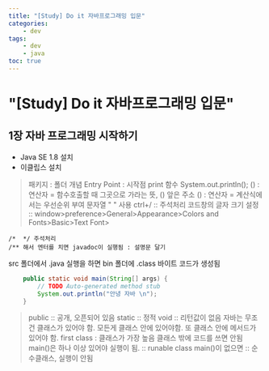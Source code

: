 ```yaml
---
title: "[Study] Do it 자바프로그래밍 입문"
categories:
    - dev
tags:
    - dev
    - java
toc: true
---
```

# "[Study] Do it 자바프로그래밍 입문"

## 1장 자바 프로그래밍 시작하기

* Java SE 1.8 설치
* 이클립스 설치

> 패키지 : 폴더 개념
Entry Point : 시작점
print 함수
System.out.println();
() : 연산자 = 함수호출할 때 그곳으로 가라는 뜻, () 앞은 주소
() : 연산자 = 계산식에서는 우선순위 부여
문자열 " " 사용
ctrl+/ :: 주석처리
코드창의 글자 크기 설정 :: window>preference>General>Appearance>Colors and Fonts>Basic>Text Font> 

	/*  */ 주석처리
	/** 해서 엔터를 치면 javadoc이 실행됨 : 설명문 달기
	
src 폴더에서 .java 실행을 하면 bin 폴더에 .class 바이트 코드가 생성됨

```java
	public static void main(String[] args) {
		// TODO Auto-generated method stub
		System.out.println("안녕 자바 \n");
	}
```

> public :: 공개, 오픈되어 있음 
> static :: 정적
> void :: 리턴값이 없음
자바는 무조건 클래스가 있어야 함. 모든게 클래스 안에 있어야함. 또 클래스 안에 메서드가 있어야 함.
first class : 클래스가 가장 높음 
클래스 밖에 코드를 쓰면 안됨
main()은 하나 이상 있어야 실행이 됨. :: runable class
main()이 없으면 :: 순수클래스, 실행이 안됨





<!--stackedit_data:
eyJoaXN0b3J5IjpbLTEzNDUxOTAxNDksLTEyNjg0ODM4ODUsMT
Y3NDYzNzg1OSwxMDQ5MTYxODk1LC0xNDMxNjc5NzIzXX0=
-->